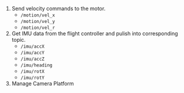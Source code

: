 1. Send velocity commands to the motor.
    + `/motion/vel_x` <!-- forward/back -->
    + `/motion/vel_y` <!-- left/right -->
    + `/motion/vel_r` <!-- clockwise/counterclockwise -->
2. Get IMU data from the flight controller and pulish into corresponding topic.
    + `/imu/accX`
    + `/imu/accY`
    + `/imu/accZ`
    + `/imu/heading`
    + `/imu/rotX`
    + `/imu/rotY`
3. Manage Camera Platform